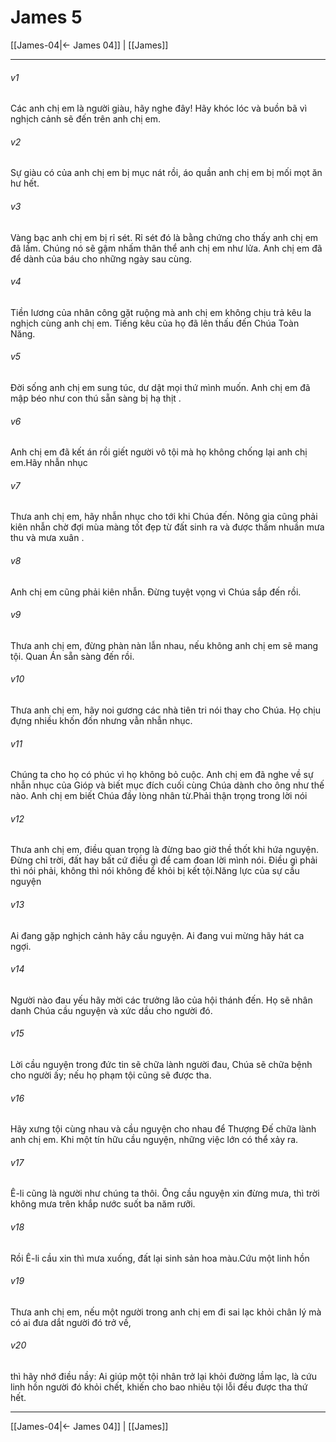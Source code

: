 # James 5

[[James-04|← James 04]] | [[James]]
***



###### v1 
Các anh chị em là người giàu, hãy nghe đây! Hãy khóc lóc và buồn bã vì nghịch cảnh sẽ đến trên anh chị em. 

###### v2 
Sự giàu có của anh chị em bị mục nát rồi, áo quần anh chị em bị mối mọt ăn hư hết. 

###### v3 
Vàng bạc anh chị em bị rỉ sét. Rỉ sét đó là bằng chứng cho thấy anh chị em đã lầm. Chúng nó sẽ gậm nhấm thân thể anh chị em như lửa. Anh chị em đã để dành của báu cho những ngày sau cùng. 

###### v4 
Tiền lương của nhân công gặt ruộng mà anh chị em không chịu trả kêu la nghịch cùng anh chị em. Tiếng kêu của họ đã lên thấu đến Chúa Toàn Năng. 

###### v5 
Đời sống anh chị em sung túc, dư dật mọi thứ mình muốn. Anh chị em đã mập béo như con thú sẵn sàng bị hạ thịt . 

###### v6 
Anh chị em đã kết án rồi giết người vô tội mà họ không chống lại anh chị em.Hãy nhẫn nhục 

###### v7 
Thưa anh chị em, hãy nhẫn nhục cho tới khi Chúa đến. Nông gia cũng phải kiên nhẫn chờ đợi mùa màng tốt đẹp từ đất sinh ra và được thấm nhuần mưa thu và mưa xuân . 

###### v8 
Anh chị em cũng phải kiên nhẫn. Đừng tuyệt vọng vì Chúa sắp đến rồi. 

###### v9 
Thưa anh chị em, đừng phàn nàn lẫn nhau, nếu không anh chị em sẽ mang tội. Quan Án sẵn sàng đến rồi. 

###### v10 
Thưa anh chị em, hãy noi gương các nhà tiên tri nói thay cho Chúa. Họ chịu đựng nhiều khốn đốn nhưng vẫn nhẫn nhục. 

###### v11 
Chúng ta cho họ có phúc vì họ không bỏ cuộc. Anh chị em đã nghe về sự nhẫn nhục của Gióp và biết mục đích cuối cùng Chúa dành cho ông như thế nào. Anh chị em biết Chúa đầy lòng nhân từ.Phải thận trọng trong lời nói 

###### v12 
Thưa anh chị em, điều quan trọng là đừng bao giờ thề thốt khi hứa nguyện. Đừng chỉ trời, đất hay bất cứ điều gì để cam đoan lời mình nói. Điều gì phải thì nói phải, không thì nói không để khỏi bị kết tội.Năng lực của sự cầu nguyện 

###### v13 
Ai đang gặp nghịch cảnh hãy cầu nguyện. Ai đang vui mừng hãy hát ca ngợi. 

###### v14 
Người nào đau yếu hãy mời các trưởng lão của hội thánh đến. Họ sẽ nhân danh Chúa cầu nguyện và xức dầu cho người đó. 

###### v15 
Lời cầu nguyện trong đức tin sẽ chữa lành người đau, Chúa sẽ chữa bệnh cho người ấy; nếu họ phạm tội cũng sẽ được tha. 

###### v16 
Hãy xưng tội cùng nhau và cầu nguyện cho nhau để Thượng Đế chữa lành anh chị em. Khi một tín hữu cầu nguyện, những việc lớn có thể xảy ra. 

###### v17 
Ê-li cũng là người như chúng ta thôi. Ông cầu nguyện xin đừng mưa, thì trời không mưa trên khắp nước suốt ba năm rưỡi. 

###### v18 
Rồi Ê-li cầu xin thì mưa xuống, đất lại sinh sản hoa màu.Cứu một linh hồn 

###### v19 
Thưa anh chị em, nếu một người trong anh chị em đi sai lạc khỏi chân lý mà có ai đưa dắt người đó trở về, 

###### v20 
thì hãy nhớ điều nầy: Ai giúp một tội nhân trở lại khỏi đường lầm lạc, là cứu linh hồn người đó khỏi chết, khiến cho bao nhiêu tội lỗi đều được tha thứ hết.

***
[[James-04|← James 04]] | [[James]]
